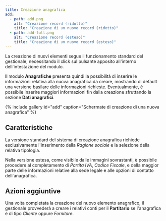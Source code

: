 ```yaml
---
title: Creazione anagrafica
add:
  - path: add.png
    alt: "Creazione record (ridotto)"
    title: "Creazione di un nuovo record (ridotto)"
  - path: add-full.png
    alt: "Creazione record (esteso)"
    title: "Creazione di un nuovo record (esteso)"
---
```


La creazione di nuovi elementi segue il funzionamento standard del gestionale, necessitando il click sul pulsante apposito all'interno dell'intestazione del modulo.

Il modulo **Anagrafiche** presenta quindi la possibilità di inserire le informazioni relativa alla nuova anagrafica da creare, mostrando di default una versione basilare delle informazioni richieste.
Eventualmente, è possibile inserire maggiori informazioni fin dalla creazione sfruttando la sezione **Dati anagrafici**.

{% include gallery id="add" caption="Schermate di creazione di una nuova anagrafica" %}

## Caratteristiche

La versione standard del sistema di creazione anagrafica richiede esclusivamente l'inserimento della *Ragione sociale* e la selezione della relativa tipologia.

Nella versione estesa, come visibile dalle immagini sovrastanti, è possibile procedere al completamento di *Partita IVA*, *Codice Fiscale*, e della maggior parte delle informazioni relative alla sede legale e alle opzioni di contatto dell'anagrafica.

## Azioni aggiuntive

Una volta completata la creazione del nuovo elemento anagrafico, il gestionale provvederà a creare i relativi conti per il **Partitario** se l'anagrafica è di tipo *Cliente* oppure *Fornitore*.
